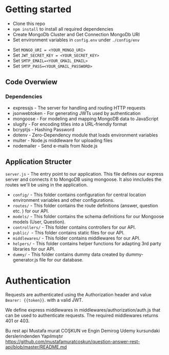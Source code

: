 # Getting started

- Clone this repo
- `npm install` to install all required dependencies
- Create MongoDb Cluster and Get Connection MongoDb URI
- Set environment variables in `config.env` under `./config/env`
* Set `MONGO_URI = <YOUR_MONGO_URI>`
* Set `JWT_SECRET_KEY = <YOUR_SECRET_KEY>`
* Set `SMTP_EMAIL=<YOUR_GMAIL_EMAIL>`
* Set `SMTP_PASS=<YOUR_GMAIL_PASSWORD>`

## Code Overwiew
### Dependencies
- expressjs - The server for handling and routing HTTP requests
- jsonwebtoken - For generating JWTs used by authentication
- mongoose - For modeling and mapping MongoDB data to JavaScript
- slugify - For encoding titles into a URL-friendly format
- bcryptjs - Hashing Password
- dotenv - Zero-Dependency module that loads environment variables
- multer - Node.js middleware for uploading files
- nodemailer - Send e-mails from Node.js
## Application Structer
`server.js` - The entry point to our application. This file defines our express server and connects it to MongoDB using mongoose. It also inncludes the routes we'll be using in the application.
- `config/` - This folder contains configuration for central location environment variables and other configurations.
- `routes/` - This folder contains the route definitions (answer, question etc. ) for our API.
- `models/` - This folder contains the schema definitions for our Mongoose models (User, Question).
- `controllers/` - This folder contains controllers for our API.
- `public/ `- This folder contains static files for our API.
- `middlewares/` - This folder contains middlewares for our API.
- `helpers/` - This folder contains helper functions for adapting 3rd party libraries for our API.
- `dummy/` - This folder contains dummy data created by dummy-generator.js file for our database.

# Authentication
Requests are authenticated using the Authorization header and value `Bearer: {{token}}`. with a valid JWT.<br>

We define express middlewares in middlewares/authorization/auth.js that can be used to authenticate requests. The required middlewares returns 401 or 403.

Bu rest api Mustafa murat COŞKUN ve Engin Demirog Udemy kursundaki derslerindenden  Yapılmıştır 
https://github.com/mustafamuratcoskun/question-answer-rest-api/blob/master/README.md
